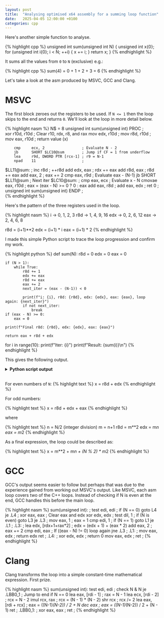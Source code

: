 ```yaml
---
layout: post
title:  "Analysing optimised x64 assembly for a summing loop function"
date:   2025-04-05 12:00:00 +0100
categories: cpp
---
```


Here's another simple function to analyse.

{% highlight cpp %}
unsigned int sum(unsigned int N) {
    unsigned int x{0};
    for (unsigned int i{0}; i < N; ++i) {
        x += i;
    }
    return x;
}
{% endhighlight %}

It sums all the values from `0` to `N` (exclusive) e.g.:

{% highlight cpp %}
sum(4) = 0 + 1 + 2 + 3 = 6
{% endhighlight %}

Let's take a look at the asm produced by MSVC, GCC and Clang.



# MSVC

The first block zeroes out the registers to be used.
If `N <= 1` then the loop skips to the end and returns `0`.
We'll look at the loop in more detail below.

{% highlight nasm %}
N$ = 8
unsigned int sum(unsigned int) PROC    ;   
        xor     r10d, r10d             ; Clear r10, rdx, r8, and rax
        mov     edx, r10d              ;
        mov     r8d, r10d              ; 
        mov     eax, r10d              ; return value (x)
        
        cmp     ecx, 2                 ; Evaluate N - 2
        jb      SHORT $LC10@sum        ; Jump if CF = 1 from underflow
        lea     r9d, DWORD PTR [rcx-1] ; r9 = N-1
        npad    11                     ; 
$LL11@sum:                             ;
        inc     r8d                    ; ++r8d
        add     edx, eax               ; rdx += eax
        add     r8d, eax               ; r8d += eax
        add     eax, 2                 ; eax += 2
        cmp     eax, r9d               ; Evaluate eax - (N-1)
        jb      SHORT $LL11@sum        ; Next iter
$LC10@sum:                             ;
        cmp     eax, ecx               ; Evaluate x - N
        cmovae  eax, r10d              ; eax = (eax - N) >= 0 ? 0 : eax
        add     eax, r8d               ; 
        add     eax, edx               ; 
        ret     0                      ;
unsigned int sum(unsigned int) ENDP    ;                         
{% endhighlight %}

Here's the pattern of the three registers used in the loop.

{% highlight nasm %}
i   -> 0, 1, 2, 3
r8d -> 1, 4, 9, 16
edx -> 0, 2, 6, 12
eax -> 2, 4, 6, 8

r8d = (i+1)**2
edx = (i+1) * i
eax = (i+1) * 2
{% endhighlight %}

I made this simple Python script to trace the loop progression and confirm my work.

{% highlight python %}
def sum(N):
    r8d = 0
    edx = 0
    eax = 0

    if (N > 1):
        while True:
            r8d += 1
            edx += eax
            r8d += eax
            eax += 2
            next_iter = (eax - (N-1)) < 0

            print(f"i: {i}, r8d: {r8d}, edx: {edx}, eax: {eax}, loop again: {next_iter}")
            if not next_iter:
                break
    if (eax - N) >= 0:
        eax = 0

    print(f"Final r8d: {r8d}, edx: {edx}, eax: {eax}")

    return eax + r8d + edx

for i in range(10):
    print(f"Iter: {i}")
    print(f"Result: {sum(i)}\n")
{% endhighlight %}

This gives the following output.

<details>
<summary>
<b>Python script output</b>
</summary>
{% highlight text %}
Iter: 0
Final r8d: 0, edx: 0, eax: 0
Result: 0

Iter: 1
Final r8d: 0, edx: 0, eax: 0
Result: 0

Iter: 2
i: 2, r8d: 1, edx: 0, eax: 2, loop again: False
Final r8d: 1, edx: 0, eax: 0
Result: 1

Iter: 3
i: 3, r8d: 1, edx: 0, eax: 2, loop again: False
Final r8d: 1, edx: 0, eax: 2
Result: 3

Iter: 4
i: 4, r8d: 1, edx: 0, eax: 2, loop again: True
i: 4, r8d: 4, edx: 2, eax: 4, loop again: False
Final r8d: 4, edx: 2, eax: 0
Result: 6

Iter: 5
i: 5, r8d: 1, edx: 0, eax: 2, loop again: True
i: 5, r8d: 4, edx: 2, eax: 4, loop again: False
Final r8d: 4, edx: 2, eax: 4
Result: 10

Iter: 6
i: 6, r8d: 1, edx: 0, eax: 2, loop again: True
i: 6, r8d: 4, edx: 2, eax: 4, loop again: True
i: 6, r8d: 9, edx: 6, eax: 6, loop again: False
Final r8d: 9, edx: 6, eax: 0
Result: 15

Iter: 7
i: 7, r8d: 1, edx: 0, eax: 2, loop again: True
i: 7, r8d: 4, edx: 2, eax: 4, loop again: True
i: 7, r8d: 9, edx: 6, eax: 6, loop again: False
Final r8d: 9, edx: 6, eax: 6
Result: 21

Iter: 8
i: 8, r8d: 1, edx: 0, eax: 2, loop again: True
i: 8, r8d: 4, edx: 2, eax: 4, loop again: True
i: 8, r8d: 9, edx: 6, eax: 6, loop again: True
i: 8, r8d: 16, edx: 12, eax: 8, loop again: False
Final r8d: 16, edx: 12, eax: 0
Result: 28

Iter: 9
i: 9, r8d: 1, edx: 0, eax: 2, loop again: True
i: 9, r8d: 4, edx: 2, eax: 4, loop again: True
i: 9, r8d: 9, edx: 6, eax: 6, loop again: True
i: 9, r8d: 16, edx: 12, eax: 8, loop again: False
Final r8d: 16, edx: 12, eax: 8
Result: 36
{% endhighlight %}
</details>
<br>

For even numbers of `N`:
{% highlight text %}
x = r8d + edx
{% endhighlight %}
 
For odd numbers:

{% highlight text %}
x = r8d + edx + eax
{% endhighlight %}

where

{% highlight text %}
n = N/2 (integer division)
m = n+1
r8d = m**2
edx = m*n
eax = m*2
{% endhighlight %}
 
As a final expression, the loop could be described as: 

{% highlight text %}
x = m**2 + m*n + (N % 2) * m*2
{% endhighlight %}

# GCC

GCC's output seems easier to follow but perhaps that was due to the experience gained from working out MSVC's output.
Like MSVC, each asm loop covers two of the C++ loops.
Instead of checking if N is even at the end, GCC handles this before the main loop.

{% highlight nasm %}
sum(unsigned int):                 ;
        test    edi, edi           ; if (N == 0) goto L4
        je      .L4                ; 
        xor     eax, eax           ; Clear eax and edx
        xor     edx, edx           ;
        test    dil, 1             ; if (N is even) goto L3
        je      .L3                ; 
        mov     eax, 1             ; eax = 1
        cmp     edi, 1             ; if (N == 1) goto L1
        je      .L1                ; 
.L3:                               ;
        lea     edx, [rdx+1+rax*2] ; edx = (edx + 1) + (eax * 2)
        add     eax, 2             ; eax += 2
        cmp     edi, eax           ; If ((eax - N) != 0) loop again
        jne     .L3                ; 
.L1:                               ;
        mov     eax, edx           ; return edx
        ret                        ; 
.L4:                               ; 
        xor     edx, edx           ; return 0
        mov     eax, edx           ;
        ret                        ;
{% endhighlight %}

# Clang

Clang transforms the loop into a simple constant-time mathematical expression.
First prize.

{% highlight nasm %}
sum(unsigned int):
        test    edi, edi                ; check N & N
        je      .LBB0_1                 ; Jump to end if N == 0
        lea     eax, [rdi - 1]          ; rax = N - 1 
        lea     ecx, [rdi - 2]          ; rcx = N - 2 
        imul    rcx, rax                ; rcx = (N - 1) * (N - 2)
        shr     rcx                     ; rcx /= 2
        lea     eax, [rdi + rcx]        ; eax = ((N-1)*(N-2)) / 2 + N
        dec     eax                     ; eax = ((N-1)*(N-2)) / 2 + (N - 1)
        ret                             ; 
.LBB0_1:                                ;
        xor     eax, eax                ;
        ret                             ;
{% endhighlight %}
